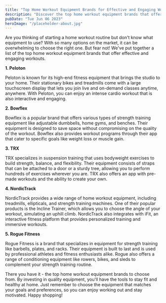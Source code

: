 ```yaml
---
title: "Top Home Workout Equipment Brands for Effective and Engaging Workouts"
description: "Discover the top home workout equipment brands that offer effective and engaging workouts. Buy the perfect equipment to stay fit and healthy at home. Read more here."
pubDate: "Tue Jun 06 2023"
heroImage: "/placeholder-about.jpg"
---
```


Are you thinking of starting a home workout routine but don&#39;t know what equipment to use? With so many options on the market, it can be overwhelming to choose the right one. But fear not! We&#39;ve put together a list of the top home workout equipment brands that offer effective and engaging workouts.

**1. Peloton**

Peloton is known for its high-end fitness equipment that brings the studio to your home. Their stationary bikes and treadmills come with a large touchscreen display that lets you join live and on-demand classes anytime, anywhere. With Peloton, you can enjoy an intense cardio workout that is also interactive and engaging.

**2. Bowflex**

Bowflex is a popular brand that offers various types of strength training equipment like adjustable dumbbells, home gyms, and benches. Their equipment is designed to save space without compromising on the quality of the workout. Bowflex also provides workout programs through their app that cater to specific goals like weight loss or muscle gain.

**3. TRX**

TRX specializes in suspension training that uses bodyweight exercises to build strength, balance, and flexibility. Their equipment consists of straps that can be attached to a door or a sturdy tree, allowing you to perform hundreds of exercises wherever you are. TRX also offers an app with pre-made workouts and the ability to create your own.

**4. NordicTrack**

NordicTrack provides a wide range of home workout equipment, including treadmills, ellipticals, and strength training machines. One of their popular products is the Incline Trainer, which allows you to choose the angle of your workout, simulating an uphill climb. NordicTrack also integrates with iFit, an interactive fitness platform that provides personalized training and immersive workouts.

**5. Rogue Fitness**

Rogue Fitness is a brand that specializes in equipment for strength training like barbells, plates, and racks. Their equipment is built to last and is used by professional athletes and fitness enthusiasts alike. Rogue also offers a range of conditioning equipment like rowers, bikes, and sleds to complement your strength training routine.

There you have it - the top home workout equipment brands to choose from. By investing in quality equipment, you&#39;ll have the tools to stay fit and healthy at home. Just remember to choose the equipment that matches your goals and preferences, so you can enjoy working out and stay motivated. Happy shopping!